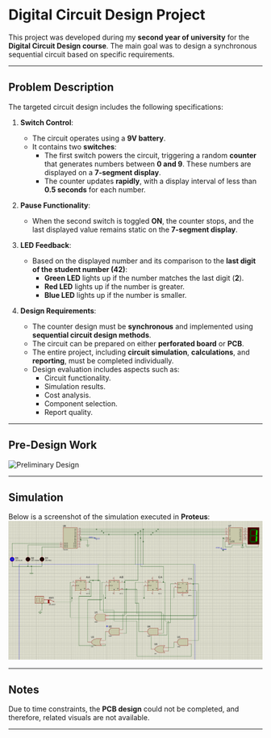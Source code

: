 # Digital Circuit Design Project  

This project was developed during my **second year of university** for the **Digital Circuit Design course**. The main goal was to design a synchronous sequential circuit based on specific requirements.  

---

## Problem Description  

The targeted circuit design includes the following specifications:  

1. **Switch Control**:  
   - The circuit operates using a **9V battery**.  
   - It contains two **switches**:  
     - The first switch powers the circuit, triggering a random **counter** that generates numbers between **0 and 9**. These numbers are displayed on a **7-segment display**.  
     - The counter updates **rapidly**, with a display interval of less than **0.5 seconds** for each number.  

2. **Pause Functionality**:  
   - When the second switch is toggled **ON**, the counter stops, and the last displayed value remains static on the **7-segment display**.  

3. **LED Feedback**:  
   - Based on the displayed number and its comparison to the **last digit of the student number (42)**:  
     - **Green LED** lights up if the number matches the last digit (**2**).  
     - **Red LED** lights up if the number is greater.  
     - **Blue LED** lights up if the number is smaller.  

4. **Design Requirements**:  
   - The counter design must be **synchronous** and implemented using **sequential circuit design methods**.  
   - The circuit can be prepared on either **perforated board** or **PCB**.  
   - The entire project, including **circuit simulation**, **calculations**, and **reporting**, must be completed individually.  
   - Design evaluation includes aspects such as:  
     - Circuit functionality.  
     - Simulation results.  
     - Cost analysis.  
     - Component selection.  
     - Report quality.  

---

## Pre-Design Work  
![Preliminary Design](prework.jpeg)  

---

## Simulation  
Below is a screenshot of the simulation executed in **Proteus**:  
![Simulation](sim.png)  

---

## Notes  
Due to time constraints, the **PCB design** could not be completed, and therefore, related visuals are not available.  

---
